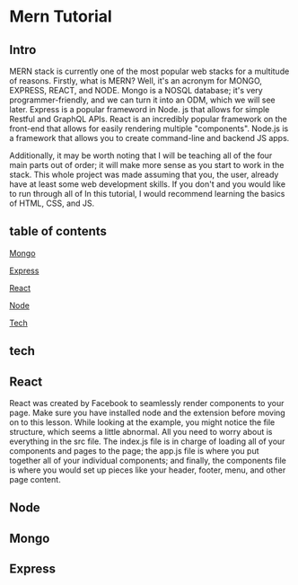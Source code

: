 # Mern Tutorial

## Intro
MERN stack is currently one of the most popular web stacks for a multitude of reasons. Firstly, what is MERN? Well, it's an acronym for MONGO, EXPRESS, REACT, and NODE. Mongo is a NOSQL database; it's very programmer-friendly, and we can turn it into an ODM, which we will see later. Express is a popular frameword in Node. js that allows for simple Restful and GraphQL APIs. React is an incredibly popular framework on the front-end that allows for easily rendering multiple "components".
Node.js is a framework that allows you to create command-line and backend JS apps.


Additionally, it may be worth noting that I will be teaching all of the four main parts out of order; it will make more sense as you start to work in the stack.
This whole project was made assuming that you, the user, already have at least some web development skills. If you don't and you would like to run through all of
In this tutorial, I would recommend learning the basics of HTML, CSS, and JS.
## table of contents

[Mongo](#Mongo)

[Express](#Express)

[React](#React)

[Node](#Node)

[Tech](#Tech)

## tech

## React
React was created by Facebook to seamlessly render components to your page. Make sure you have installed node and the extension before moving on to this lesson.
While looking at the example, you might notice the file structure, which seems a little abnormal. All you need to worry about is everything in the src file.
The index.js file is in charge of loading all of your components and pages to the page; the app.js file is where you put together all of your individual components; and finally, the components file is where you would set up pieces like your header, footer, menu, and other page content.

## Node

## Mongo 

## Express
